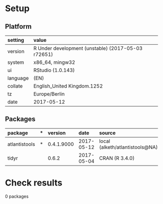 # Setup

## Platform

|setting  |value                                              |
|:--------|:--------------------------------------------------|
|version  |R Under development (unstable) (2017-05-03 r72651) |
|system   |x86_64, mingw32                                    |
|ui       |RStudio (1.0.143)                                  |
|language |(EN)                                               |
|collate  |English_United Kingdom.1252                        |
|tz       |Europe/Berlin                                      |
|date     |2017-05-12                                         |

## Packages

|package       |*  |version    |date       |source                          |
|:-------------|:--|:----------|:----------|:-------------------------------|
|atlantistools |*  |0.4.1.9000 |2017-05-12 |local (alketh/atlantistools@NA) |
|tidyr         |   |0.6.2      |2017-05-04 |CRAN (R 3.4.0)                  |

# Check results
0 packages


